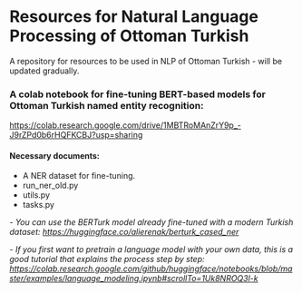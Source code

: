 # Resources for Natural Language Processing of Ottoman Turkish
A repository for resources to be used in NLP of Ottoman Turkish - will be updated gradually.

### A colab notebook for fine-tuning BERT-based models for Ottoman Turkish named entity recognition:
https://colab.research.google.com/drive/1MBTRoMAnZrY9p_-J9rZPd0b6rHQFKCBJ?usp=sharing

#### Necessary documents:
- A NER dataset for fine-tuning.
- run_ner_old.py
- utils.py
- tasks.py

*- You can use the BERTurk model already fine-tuned with a modern Turkish dataset: https://huggingface.co/alierenak/berturk_cased_ner*

*- If you first want to pretrain a language model with your own data, this is a good tutorial that explains the process step by step: https://colab.research.google.com/github/huggingface/notebooks/blob/master/examples/language_modeling.ipynb#scrollTo=1Uk8NROQ3l-k*
